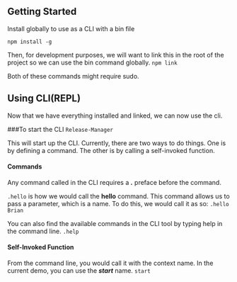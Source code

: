 ## Getting Started
Install globally to use as a CLI with a bin file

`npm install -g`

Then, for development purposes, we will want to link this in the root of the project so we can use the bin command globally.
`npm link`

Both of these commands might require sudo.

## Using CLI(REPL)
Now that we have everything installed and linked, we can now use the cli.

###To start the CLI
`Release-Manager`

This will start up the CLI. Currently, there are two ways to do things. One is by defining a command. The other is by calling a self-invoked function.

#### Commands
Any command called in the CLI requires a ***.*** preface before the command. 

`.hello` is how we would call the **hello** command. This command allows us to pass a parameter, which is a name. To do this, we would call it as so:
`.hello Brian`

You can also find the available commands in the CLI tool by typing help in the command line.
`.help`

#### Self-Invoked Function
From the command line, you would call it with the context name. In the current demo, you can use the ***start*** name.
`start`

